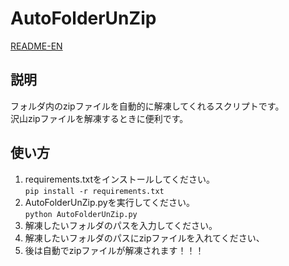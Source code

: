 # AutoFolderUnZip

[README-EN](README-EN.md)

## 説明

フォルダ内のzipファイルを自動的に解凍してくれるスクリプトです。  
沢山zipファイルを解凍するときに便利です。  

## 使い方

1. requirements.txtをインストールしてください。  
`pip install -r requirements.txt`
1. AutoFolderUnZip.pyを実行してください。  
`python AutoFolderUnZip.py`
1. 解凍したいフォルダのパスを入力してください。
1. 解凍したいフォルダのパスにzipファイルを入れてください、
1. 後は自動でzipファイルが解凍されます！！！
